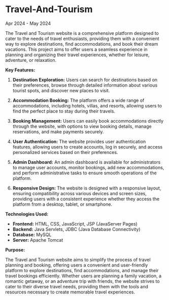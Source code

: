 # Travel-And-Tourism
Apr 2024 - May 2024

The Travel and Tourism website is a comprehensive platform designed to cater to the needs of travel enthusiasts, providing them with a convenient way to explore destinations, find accommodations, and book their dream vacations. This project aims to offer users a seamless experience in planning and organizing their travel experiences, whether for leisure, adventure, or relaxation.

**Key Features:**

1. **Destination Exploration:** Users can search for destinations based on their preferences, browse through detailed information about various tourist spots, and discover new places to visit.

2. **Accommodation Booking:** The platform offers a wide range of accommodations, including hotels, villas, and resorts, allowing users to find the perfect place to stay during their travels.

3. **Booking Management:** Users can easily book accommodations directly through the website, with options to view booking details, manage reservations, and make payments securely.

4. **User Authentication:** The website provides user authentication features, allowing users to create accounts, log in securely, and access personalized services based on their preferences.

5. **Admin Dashboard:** An admin dashboard is available for administrators to manage user accounts, monitor bookings, add new accommodations, and perform administrative tasks to ensure smooth operations of the platform.

6. **Responsive Design:** The website is designed with a responsive layout, ensuring compatibility across various devices and screen sizes, providing users with a consistent experience whether they access the platform from a desktop, tablet, or smartphone.

**Technologies Used:**

- **Frontend:** HTML, CSS, JavaScript, JSP (JavaServer Pages)
- **Backend:** Java Servlets, JDBC (Java Database Connectivity)
- **Database:** MySQL
- **Server:** Apache Tomcat

**Purpose:**

The Travel and Tourism website aims to simplify the process of travel planning and booking, offering users a convenient and user-friendly platform to explore destinations, find accommodations, and manage their travel bookings efficiently. Whether users are planning a family vacation, a romantic getaway, or an adventure trip with friends, the website strives to cater to their diverse travel needs, providing them with the tools and resources necessary to create memorable travel experiences.
